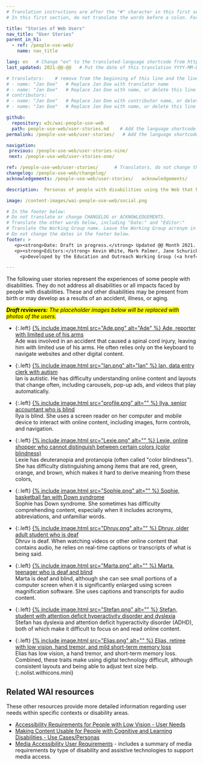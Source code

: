 ```yaml
---
# Translation instructions are after the "#" character in this first section. They are comments that do not show up in the web page. You do not need to translate the instructions after #.
# In this first section, do not translate the words before a colon. For example, do not translate "title:". Do translate the text after "title:".

title: "Stories of Web Users"
nav_title: "User Stories"
parent_in_h1:
  - ref: /people-use-web/
    name: nav_title

lang: en   # Change "en" to the translated-language shortcode from https://www.iana.org/assignments/language-subtag-registry/language-subtag-registry
last_updated: 2021-@@-@@   # Put the date of this translation YYYY-MM-DD (with month in the middle)

# translators:    # remove from the beginning of this line and the lines below: "# " (the hash sign and the space)
# - name: "Jan Doe"   # Replace Jan Doe with translator name
# - name: "Jan Doe"   # Replace Jan Doe with name, or delete this line if not multiple translators
# contributors:
# - name: "Jan Doe"   # Replace Jan Doe with contributor name, or delete this line if none
# - name: "Jan Doe"   # Replace Jan Doe with name, or delete this line if not multiple contributors

github:
  repository: w3c/wai-people-use-web
  path: people-use-web/user-stories.md    # Add the language shortcode to the middle of the filename, for example: people-use-web/user-stories.fr.md
permalink: /people-use-web/user-stories/   # Add the language shortcode to the end, with no slash at end, for example: /people-use-web/user-stories/fr

navigation:
 previous: /people-use-web/user-stories-nine/
 next: /people-use-web/user-stories-one/

ref: /people-use-web/user-stories/      # Translators, do not change this
changelog: /people-use-web/changelog/
acknowledgements: /people-use-web/user-stories/   acknowledgements/

description:  Personas of people with disabilities using the Web that highlight the effect of accessibility barriers and the broader benefits of accessible websites and web tools. @@edit->"digital technologies"

image: /content-images/wai-people-use-web/social.png

# In the footer below:
# Do not translate or change CHANGELOG or ACKNOWLEDGEMENTS.
# Translate the other words below, including "Date:" and "Editor:"
# Translate the Working Group name. Leave the Working Group acronym in English.
# Do not change the dates in the footer below.
footer: >
   <p><strong>Date: Draft in progress.</strong> Updated @@ Month 2021. First published Month 20@@. CHANGELOG.</p>
   <p><strong>Editors:</strong> Kevin White, Mark Palmer, Jane Schurick, and <a href="https://www.w3.org/People/shadi/">Shadi Abou_Zahra</a>.  <strong>Contributors:</strong> @@name, @@name, and <a href="https://www.w3.org/groups/wg/eowg/participants">participants of EOWG</a>. ACKNOWLEDGEMENTS lists past editors and additional contributors.</p>
     <p>Developed by the Education and Outreach Working Group (<a href="http://www.w3.org/WAI/EO/">EOWG</a>). Previously developed with the <a href="https://www.w3.org/WAI/EO/2008/wai-age-tf">WAI-AGE Task Force</a>, with support of the <a href="https://www.w3.org/WAI/WAI-AGE/">WAI-AGE Project</a>.</p>

---
```


The following user stories represent the experiences of some people with disabilities. They do not address all disabilities or all impacts faced by people with disabilities. These and other disabilities may be present from birth or may develop as a results of an accident, illness, or aging.

<mark><em><strong>Draft reviewers:</strong> The placeholder images below will be replaced with photos of the users.</em></mark>

* {:.left} [{% include image.html src="Ade.png" alt="Ade" %} Ade, reporter with limited use of his arms](/people-use-web/user-stories-one)<br> Ade was involved in an accident that caused a spinal cord injury, leaving him with limited use of his arms. He often relies only on the keyboard to navigate websites and other digital content.

* {:.left} [{% include image.html src="Ian.png" alt="Ian" %} Ian, data entry clerk with autism](/people-use-web/user-stories-two)<br> Ian is autistic. He has difficulty understanding online content and layouts that change often, including carousels, pop-up ads, and videos that play automatically.

* {:.left} [{% include image.html src="profile.png" alt="" %} Ilya, senior accountant who is blind](/people-use-web/user-stories-three)<br> Ilya is blind. She uses a screen reader on her computer and mobile device to interact with online content, including images, form controls, and navigation.

* {:.left} [{% include image.html src="Lexie.png" alt="" %} Lexie, online shopper who cannot distinguish between certain colors (color blindness)](/people-use-web/user-stories-four)<br> Lexie has deuteranopia and protanopia (often called "color blindness"). She has difficulty distinguishing among items that are red, green, orange, and brown, which makes it hard to derive meaning from these colors,

* {:.left} [{% include image.html src="Sophie.png" alt="" %} Sophie, basketball fan with Down syndrome](/people-use-web/user-stories-five)<br> Sophie has Down syndrome. She sometimes has difficulty comprehending content, especially when it includes acronyms, abbreviations, and unfamiliar words.

* {:.left} [{% include image.html src="Dhruv.png" alt="" %} Dhruv, older adult student who is deaf](/people-use-web/user-stories-six)<br> Dhruv is deaf. When watching videos or other online content that contains audio, he relies on real-time captions or transcripts of what is being said.

* {:.left} [{% include image.html src="Marta.png" alt="" %} Marta, teenager who is deaf and blind](/people-use-web/user-stories-seven)<br> Marta is deaf and blind, although she can see small portions of a computer screen when it is significantly enlarged using screen magnification software. She uses captions and transcripts for audio content.

* {:.left} [{% include image.html src="Stefan.png" alt="" %} Stefan, student with attention deficit hyperactivity disorder and dyslexia](/people-use-web/user-stories-eight)<br> Stefan has dyslexia and attention deficit hyperactivity disorder (ADHD), both of which make it difficult to focus on and read online content.

* {:.left} [{% include image.html src="Elias.png" alt="" %} Elias, retiree with low vision, hand tremor, and mild short-term memory loss](/people-use-web/user-stories-nine)<br> Elias has low vision, a hand tremor, and short-term memory loss. Combined, these traits make using digital technology difficult, although consistent layouts and being able to adjust text size help.
{:.nolist.withicons.mini}

## Related WAI resources

These other resources provide more detailed information regarding user needs within specific contexts or disability areas.

* [Accessibility Requirements for People with Low Vision - User Needs](https://www.w3.org/TR/low-vision-needs/#user-needs)
* [Making Content Usable for People with Cognitive and Learning Disabilities - Use Cases/Personas](https://www.w3.org/TR/coga-usable/#persona)
* [Media Accessibility User Requirements](http://w3c.github.io/apa/media-accessibility-reqs/) - includes a summary of media requirements by type of disability and assistive technologies to support media access.
